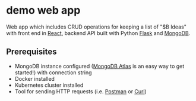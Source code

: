 # demo web app #
Web app which includes CRUD operations for keeping a list of "$B Ideas" with front end in [React](reactjs.org), backend API built with Python [Flask](https://www.fullstackpython.com/flask.html) and [MongoDB](www.mongodb.com).

## Prerequisites ##
* MongoDB instance configured ([MongoDB Atlas](mongodb.com/cloud/atlas) is an easy way to get started!) with connection string
* Docker installed
* Kubernetes cluster installed
* Tool for sending HTTP requests (i.e. [Postman](https://www.getpostman.com/) or [Curl](https://curl.haxx.se/))

